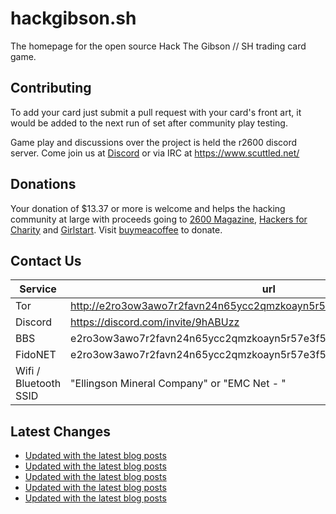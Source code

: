 # hackgibson.sh
The homepage for the open source Hack The Gibson // SH trading card game.


## Contributing

To add your card just submit a pull request with your card's front art, it would be added to the next run of set after community play testing.

Game play and discussions over the project is held the r2600 discord server. Come join us at [Discord](https://discord.com/invite/9hABUzz) or via IRC at https://www.scuttled.net/


## Donations

Your donation of $13.37 or more is welcome and helps the hacking community at large with proceeds going to [2600 Magazine](https://2600.com/), [Hackers for Charity](https://hackersforcharity.org) and [Girlstart](https://girlstart.org).  Visit [buymeacoffee](https://www.buymeacoffee.com/hackgibson.sh) to donate.


## Contact Us

Service | url
-|-
Tor | http://e2ro3ow3awo7r2favn24n65ycc2qmzkoayn5r57e3f56nvjwdcgg32ad.onion
Discord | https://discord.com/invite/9hABUzz
BBS | e2ro3ow3awo7r2favn24n65ycc2qmzkoayn5r57e3f56nvjwdcgg32ad.onion:23
FidoNET | e2ro3ow3awo7r2favn24n65ycc2qmzkoayn5r57e3f56nvjwdcgg32ad.onion:24554
Wifi / Bluetooth SSID | "Ellingson Mineral Company" or "EMC Net - <fidonet address>"

## Latest Changes
<!-- BLOG-POST-LIST:START -->
- [Updated with the latest blog posts](https://github.com/DFW2600/hackgibson.sh/commit/ecb91d8f6d4ecbe76108c024b7875106d334c879)
- [Updated with the latest blog posts](https://github.com/DFW2600/hackgibson.sh/commit/41b426f2e8f4d51648b6e5faff5ed4f91508ef03)
- [Updated with the latest blog posts](https://github.com/DFW2600/hackgibson.sh/commit/9d59ba1dabe21f0eb6362222a2a3d9b319275cb2)
- [Updated with the latest blog posts](https://github.com/DFW2600/hackgibson.sh/commit/26fb400a720d9993ff19a563227a0ea5ca96db37)
- [Updated with the latest blog posts](https://github.com/DFW2600/hackgibson.sh/commit/36083c84b742e9c7e9ca8cb0c6c3e2e3d3a2f6b0)
<!-- BLOG-POST-LIST:END -->
